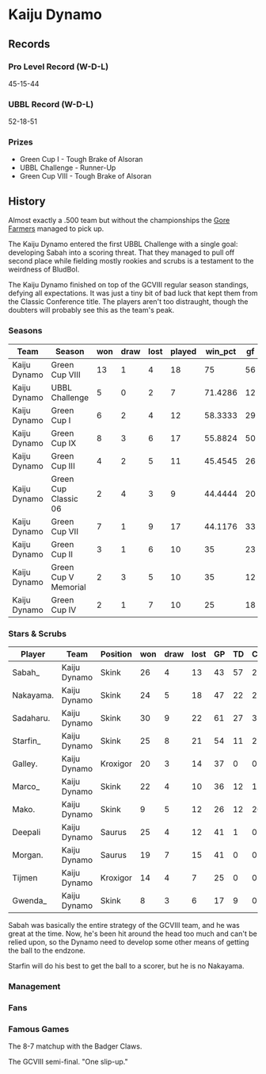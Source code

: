 # Kaiju Dynamo

## Records

### Pro Level Record (W-D-L)

45-15-44

### UBBL Record (W-D-L)

52-18-51

### Prizes

* Green Cup I - Tough Brake of Alsoran
* UBBL Challenge - Runner-Up
* Green Cup VIII - Tough Brake of Alsoran

## History

Almost exactly a .500 team but without the championships the [Gore Farmers](gorefarmers) managed to pick up.

The Kaiju Dynamo entered the first UBBL Challenge with a single goal: developing Sabah into a scoring threat. That they managed to pull off second place while fielding mostly rookies and scrubs is a testament to the weirdness of BludBol.

The Kaiju Dynamo finished on top of the GCVIII regular season standings, defying all expectations. It was just a tiny bit of bad luck that kept them from the Classic Conference title. The players aren't too distraught, though the doubters will probably see this as the team's peak.

### Seasons

| Team         | Season               | won  | draw | lost | played | win_pct | gf   | ga   | cas  | tcdiff | ff   |
|--------------|----------------------|------|------|------|--------|---------|------|------|------|--------|------|
| Kaiju Dynamo | Green Cup VIII       |   13 |    1 |    4 |     18 |      75 |   56 |   34 |   24 |     -1 |    3 |
| Kaiju Dynamo | UBBL Challenge       |    5 |    0 |    2 |      7 | 71.4286 |   12 |   10 |   14 |     11 |    2 |
| Kaiju Dynamo | Green Cup I          |    6 |    2 |    4 |     12 | 58.3333 |   29 |   28 |   21 |     10 |    2 |
| Kaiju Dynamo | Green Cup IX         |    8 |    3 |    6 |     17 | 55.8824 |   50 |   45 |   23 |      0 |   -3 |
| Kaiju Dynamo | Green Cup III        |    4 |    2 |    5 |     11 | 45.4545 |   26 |   25 |   14 |    -11 |    0 |
| Kaiju Dynamo | Green Cup Classic 06 |    2 |    4 |    3 |      9 | 44.4444 |   20 |   19 |    9 |      0 |    1 |
| Kaiju Dynamo | Green Cup VII        |    7 |    1 |    9 |     17 | 44.1176 |   33 |   44 |   34 |      1 |    1 |
| Kaiju Dynamo | Green Cup II         |    3 |    1 |    6 |     10 |      35 |   23 |   31 |   22 |      6 |   -1 |
| Kaiju Dynamo | Green Cup V Memorial |    2 |    3 |    5 |     10 |      35 |   12 |   19 |    6 |    -17 |   -3 |
| Kaiju Dynamo | Green Cup IV         |    2 |    1 |    7 |     10 |      25 |   18 |   28 |   11 |    -19 |   -1 |


### Stars & Scrubs

| Player    | Team         | Position | won  | draw | lost | GP   | TD   | Comp | Ints | BH   | SI   | Ki   | MVP  | SPP  |
|-----------|--------------|----------|------|------|------|------|------|------|------|------|------|------|------|------|
| Sabah_    | Kaiju Dynamo | Skink    |   26 |    4 |   13 |   43 |   57 |    2 |    0 |    0 |    0 |    0 |    3 |  188 |
| Nakayama. | Kaiju Dynamo | Skink    |   24 |    5 |   18 |   47 |   22 |   27 |    1 |    1 |    0 |    1 |    3 |  114 |
| Sadaharu. | Kaiju Dynamo | Skink    |   30 |    9 |   22 |   61 |   27 |    3 |    0 |    1 |    0 |    0 |    1 |   91 |
| Starfin_  | Kaiju Dynamo | Skink    |   25 |    8 |   21 |   54 |   11 |   25 |    0 |    1 |    0 |    1 |    1 |   67 |
| Galley.   | Kaiju Dynamo | Kroxigor |   20 |    3 |   14 |   37 |    0 |    0 |    1 |   18 |    4 |    2 |    3 |   65 |
| Marco_    | Kaiju Dynamo | Skink    |   22 |    4 |   10 |   36 |   12 |    1 |    1 |    2 |    0 |    0 |    4 |   63 |
| Mako.     | Kaiju Dynamo | Skink    |    9 |    5 |   12 |   26 |   12 |   20 |    2 |    0 |    0 |    0 |    0 |   60 |
| Deepali   | Kaiju Dynamo | Saurus   |   25 |    4 |   12 |   41 |    1 |    0 |    0 |    8 |    2 |    2 |    5 |   52 |
| Morgan.   | Kaiju Dynamo | Saurus   |   19 |    7 |   15 |   41 |    0 |    0 |    0 |    4 |    4 |    0 |    7 |   51 |
| Tijmen    | Kaiju Dynamo | Kroxigor |   14 |    4 |    7 |   25 |    0 |    0 |    0 |    7 |    6 |    0 |    3 |   41 |
| Gwenda_   | Kaiju Dynamo | Skink    |    8 |    3 |    6 |   17 |    9 |    0 |    0 |    0 |    0 |    0 |    2 |   37 |

Sabah was basically the entire strategy of the GCVIII team, and he was great at the time. Now, he's been hit around the head too much and can't be relied upon, so the Dynamo need to develop some other means of getting the ball to the endzone.

Starfin will do his best to get the ball to a scorer, but he is no Nakayama.

### Management

### Fans

### Famous Games

The 8-7 matchup with the Badger Claws.

The GCVIII semi-final. "One slip-up."
